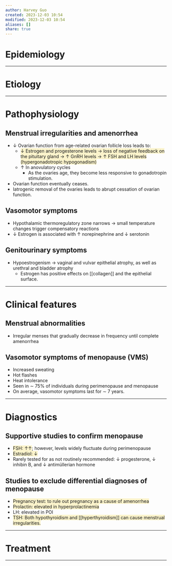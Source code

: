 ```yaml
---
author: Harvey Guo
created: 2023-12-03 10:54
modified: 2023-12-03 10:54
aliases: []
share: true
---
```

# Epidemiology


---
# Etiology


---
# Pathophysiology
## Menstrual irregularities and amenorrhea
- ↓ Ovarian function from age-related ovarian follicle loss leads to:
	- <span style="background:rgba(240, 200, 0, 0.2)">↓ Estrogen and progesterone levels → loss of negative feedback on the pituitary gland → ↑ GnRH levels → ↑ FSH and LH levels (hypergonadotropic hypogonadism)</span>
	- ↑ In anovulatory cycles 
		- As the ovaries age, they become less responsive to gonadotropin stimulation.
- Ovarian function eventually ceases.
- Iatrogenic removal of the ovaries leads to abrupt cessation of ovarian function.
## Vasomotor symptoms
- Hypothalamic thermoregulatory zone narrows → small temperature changes trigger compensatory reactions
- ↓ Estrogen is associated with ↑ norepinephrine and ↓ serotonin
## Genitourinary symptoms
- Hypoestrogenism → vaginal and vulvar epithelial atrophy, as well as urethral and bladder atrophy
	- Estrogen has positive effects on [[collagen]] and the epithelial surface.

---
# Clinical features
## Menstrual abnormalities
- Irregular menses that gradually decrease in frequency until complete amenorrhea
## Vasomotor symptoms of menopause (VMS)
- Increased sweating
- Hot flashes
- Heat intolerance
- Seen in ∼ 75% of individuals during perimenopause and menopause
- On average, vasomotor symptoms last for ∼ 7 years.

---
# Diagnostics
## Supportive studies to confirm menopause
- <span style="background:rgba(240, 200, 0, 0.2)">FSH: ↑↑</span>; however, levels widely fluctuate during perimenopause
- <span style="background:rgba(240, 200, 0, 0.2)">Estradiol: ↓ </span>
- Rarely tested for as not routinely recommended: ↓ progesterone, ↓ inhibin B, and ↓ antimüllerian hormone
## Studies to exclude differential diagnoses of menopause
- <span style="background:rgba(240, 200, 0, 0.2)">Pregnancy test: to rule out pregnancy as a cause of amenorrhea</span>
- <span style="background:rgba(240, 200, 0, 0.2)">Prolactin: elevated in hyperprolactinemia</span>
- LH: elevated in POI
- <span style="background:rgba(240, 200, 0, 0.2)">TSH: Both hypothyroidism and [[hyperthyroidism]] can cause menstrual irregularities.</span>

---
# Treatment


---
